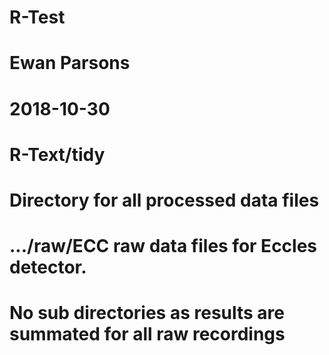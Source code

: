 # R-Test
#   Ewan Parsons
#   2018-10-30
#   R-Text/tidy
#   Directory for all processed data files
#   .../raw/ECC  raw data files for Eccles detector.
#   No sub directories as results are summated for all raw recordings
